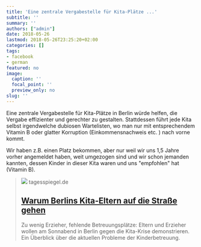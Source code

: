 ```yaml
---
title: 'Eine zentrale Vergabestelle für Kita-Plätze ...'
subtitle: ''
summary: ''
authors: ["admin"]
date: 2018-05-26
lastmod: 2018-05-26T23:25:20+02:00
categories: []
tags:
- facebook
- german
featured: no
image:
  caption: ''
  focal_point: ''
  preview_only: no
slug: ''
---
```

Eine zentrale Vergabestelle für Kita-Plätze in Berlin würde helfen, die Vergabe effizienter und gerechter zu gestalten. Stattdessen führt jede Kita selbst irgendwelche dubiosen Wartelisten, wo man nur mit entsprechendem Vitamin B oder glatter Korruption (Einkommensnachweis etc. ) nach vorne kommt. 

Wir haben z.B. einen  Platz bekommen, aber nur weil wir uns 1,5 Jahre vorher angemeldet haben, weit umgezogen sind und wir schon jemanden kannten, dessen Kinder in dieser Kita waren und uns "empfohlen" hat (Vitamin B).
> [![](https://www.tagesspiegel.de/images/kindertagesstaette/22602046/1-format530.jpg)](https://www.tagesspiegel.de/berlin/kinderbetreuung-in-der-hauptstadt-warum-berlins-kita-eltern-auf-die-strasse-gehen/22601480.html)
> tagesspiegel.de
> ## [Warum Berlins Kita-Eltern auf die Straße gehen](https://www.tagesspiegel.de/berlin/kinderbetreuung-in-der-hauptstadt-warum-berlins-kita-eltern-auf-die-strasse-gehen/22601480.html)
>
>Zu wenig Erzieher, fehlende Betreuungsplätze: Eltern und Erzieher wollen am Sonnabend in Berlin gegen die Kita-Krise demonstrieren. Ein Überblick über die aktuellen Probleme der Kinderbetreuung.


